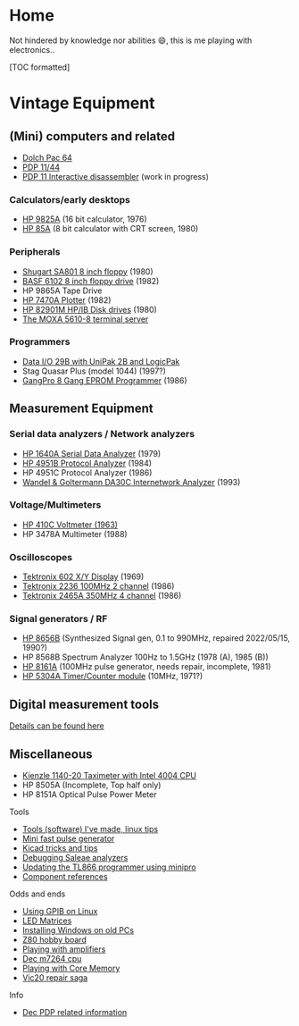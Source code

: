 # Home
Not hindered by knowledge nor abilities :smile:, this is me playing with electronics..

[TOC formatted]

# Vintage Equipment

## (Mini) computers and related

- [Dolch Pac 64](dolch-pac-64/index.md)
- [PDP 11/44](pdp-1144/index.md)
- [PDP 11 Interactive disassembler](the-interactive-disassembler/index.md) (work in progress)

### Calculators/early desktops

- [HP 9825A](hp-9825a/index.md) (16 bit calculator, 1976)
- [HP 85A](hp-85a/index.md) (8 bit calculator with CRT screen, 1980)

### Peripherals

- [Shugart SA801 8 inch floppy](the-shugart-801/index.md) (1980)
- [BASF 6102 8 inch floppy drive](the-basf-6102-8-inch-floppy-drive-dead/index.md) (1982)
- HP 9865A Tape Drive
- [HP 7470A Plotter](hp-7470a-plotter/index.md) (1982)
- [HP 82901M HP/IB Disk drives](hp82901m-disk-drives/index.md) (1980)
- [The MOXA 5610-8 terminal server](the-moxa-nport-5610-serial-ethernet-device/index.md)

### Programmers

- [Data I/O 29B with UniPak 2B and LogicPak](data-io-29b/index.md)
- Stag Quasar Plus (model 1044) (1997?)
- [GangPro 8 Gang EPROM Programmer](gangpro-8-eprom-programmer/index.md) (1986)

## Measurement Equipment

### Serial data analyzers / Network analyzers

- [HP 1640A Serial Data Analyzer](hp1640a-serial-data-analyzer/index.md) (1979)
- [HP 4951B Protocol Analyzer](hp-4951b-protocol-analyzer/index.md) (1984)
- HP 4951C Protocol Analyzer (1986)
- [Wandel & Goltermann DA30C Internetwork Analyzer](wandel-goltermann-da30c/index.md) (1993)

### Voltage/Multimeters

- [HP 410C Voltmeter (1963)](the-hp-410c-voltmeter/index.md)
- HP 3478A Multimeter (1988)

### Oscilloscopes

- [Tektronix 602 X/Y Display](tektronix-602-x-y-display/index.md) (1969)
- [Tektronix 2236 100MHz 2 channel](tektronix-2236/index.md) (1986)
- [Tektronix 2465A 350MHz 4 channel](tektronix-2465a-oscilloscope/index.md) (1986)

### Signal generators / RF

- [HP 8656B](hp-8656b-repair/index.md) (Synthesized Signal gen, 0.1 to 990MHz, repaired 2022/05/15, 1990?)
- HP 8568B Spectrum Analyzer 100Hz to 1.5GHz (1978 (A), 1985 (B))
- [HP 8161A](hp-8161a-100mhz-pulse-generator/index.md) (100MHz pulse generator, needs repair, incomplete, 1981)
- [HP 5304A Timer/Counter module](hp-5304a-timer-counter/index.md) (10MHz, 1971?)

## Digital measurement tools

[Details can be found here](digital-tools/index.md)

## Miscellaneous

- [Kienzle 1140-20 Taximeter with Intel 4004 CPU](kienzle/index.md)
- HP 8505A (Incomplete, Top half only)
- HP 8151A Optical Pulse Power Meter

Tools

- [Tools (software) I've made, linux tips](tools/index.md)
- [Mini fast pulse generator](mini-fast-pulse-generator/index.md)
- [Kicad tricks and tips](kicad-tips-and-tricks/index.md)
- [Debugging Saleae analyzers](creatingdebugging-saleae-analyzers/index.md)
- [Updating the TL866 programmer using minipro](updating-the-tl866ii-using-minipro/index.md)
- [Component references](component-details/index.md)

Odds and ends

- [Using GPIB on Linux](using-gpib-on-linux/index.md)
- [LED Matrices](led-matrix-fun/index.md)
- [Installing Windows on old PCs](installing-windows-versions-on-old-pcs/index.md)
- [Z80 hobby board](z80-hobby-board/index.md)
- [Playing with amplifiers](amplifiers/index.md)
- [Dec m7264 cpu](dec-digital-m7264-eb-qbus-lsi-1103-cpu-card/index.md)
- [Playing with Core Memory](core-memory-experiments/index.md)
- [Vic20 repair saga](vic-20-repair/index.md)

Info

- [Dec PDP related information](dec-pdp-home/index.md)
